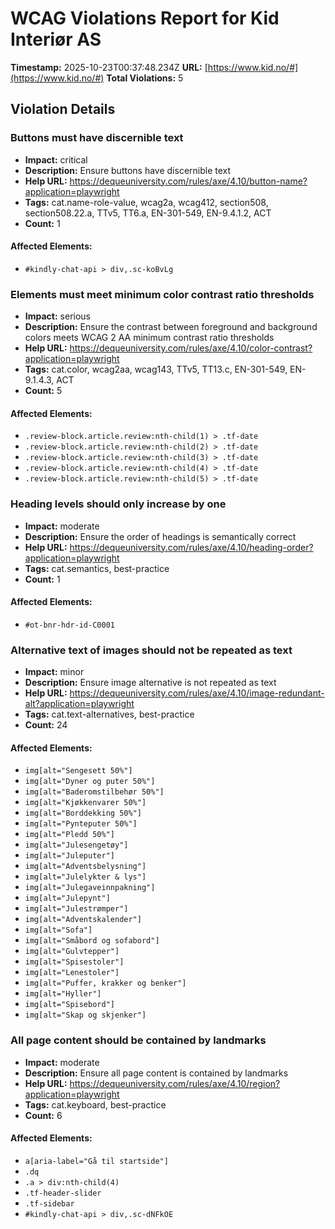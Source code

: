 # WCAG Violations Report for Kid Interiør AS

**Timestamp:** 2025-10-23T00:37:48.234Z
**URL:** [https://www.kid.no/#](https://www.kid.no/#)
**Total Violations:** 5

## Violation Details

### Buttons must have discernible text

- **Impact:** critical
- **Description:** Ensure buttons have discernible text
- **Help URL:** https://dequeuniversity.com/rules/axe/4.10/button-name?application=playwright
- **Tags:** cat.name-role-value, wcag2a, wcag412, section508, section508.22.a, TTv5, TT6.a, EN-301-549, EN-9.4.1.2, ACT
- **Count:** 1

#### Affected Elements:

- `#kindly-chat-api > div,.sc-koBvLg`

### Elements must meet minimum color contrast ratio thresholds

- **Impact:** serious
- **Description:** Ensure the contrast between foreground and background colors meets WCAG 2 AA minimum contrast ratio thresholds
- **Help URL:** https://dequeuniversity.com/rules/axe/4.10/color-contrast?application=playwright
- **Tags:** cat.color, wcag2aa, wcag143, TTv5, TT13.c, EN-301-549, EN-9.1.4.3, ACT
- **Count:** 5

#### Affected Elements:

- `.review-block.article.review:nth-child(1) > .tf-date`
- `.review-block.article.review:nth-child(2) > .tf-date`
- `.review-block.article.review:nth-child(3) > .tf-date`
- `.review-block.article.review:nth-child(4) > .tf-date`
- `.review-block.article.review:nth-child(5) > .tf-date`

### Heading levels should only increase by one

- **Impact:** moderate
- **Description:** Ensure the order of headings is semantically correct
- **Help URL:** https://dequeuniversity.com/rules/axe/4.10/heading-order?application=playwright
- **Tags:** cat.semantics, best-practice
- **Count:** 1

#### Affected Elements:

- `#ot-bnr-hdr-id-C0001`

### Alternative text of images should not be repeated as text

- **Impact:** minor
- **Description:** Ensure image alternative is not repeated as text
- **Help URL:** https://dequeuniversity.com/rules/axe/4.10/image-redundant-alt?application=playwright
- **Tags:** cat.text-alternatives, best-practice
- **Count:** 24

#### Affected Elements:

- `img[alt="Sengesett 50%"]`
- `img[alt="Dyner og puter 50%"]`
- `img[alt="Baderomstilbehør 50%"]`
- `img[alt="Kjøkkenvarer 50%"]`
- `img[alt="Borddekking 50%"]`
- `img[alt="Pynteputer 50%"]`
- `img[alt="Pledd 50%"]`
- `img[alt="Julesengetøy"]`
- `img[alt="Juleputer"]`
- `img[alt="Adventsbelysning"]`
- `img[alt="Julelykter & lys"]`
- `img[alt="Julegaveinnpakning"]`
- `img[alt="Julepynt"]`
- `img[alt="Julestrømper"]`
- `img[alt="Adventskalender"]`
- `img[alt="Sofa"]`
- `img[alt="Småbord og sofabord"]`
- `img[alt="Gulvtepper"]`
- `img[alt="Spisestoler"]`
- `img[alt="Lenestoler"]`
- `img[alt="Puffer, krakker og benker"]`
- `img[alt="Hyller"]`
- `img[alt="Spisebord"]`
- `img[alt="Skap og skjenker"]`

### All page content should be contained by landmarks

- **Impact:** moderate
- **Description:** Ensure all page content is contained by landmarks
- **Help URL:** https://dequeuniversity.com/rules/axe/4.10/region?application=playwright
- **Tags:** cat.keyboard, best-practice
- **Count:** 6

#### Affected Elements:

- `a[aria-label="Gå til startside"]`
- `.dq`
- `.a > div:nth-child(4)`
- `.tf-header-slider`
- `.tf-sidebar`
- `#kindly-chat-api > div,.sc-dNFkOE`
